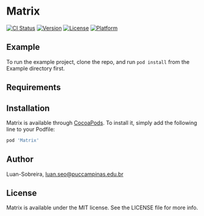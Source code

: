 # Matrix

[![CI Status](https://img.shields.io/travis/Luan-Sobreira/Matrix.svg?style=flat)](https://travis-ci.org/Luan-Sobreira/Matrix)
[![Version](https://img.shields.io/cocoapods/v/Matrix.svg?style=flat)](https://cocoapods.org/pods/Matrix)
[![License](https://img.shields.io/cocoapods/l/Matrix.svg?style=flat)](https://cocoapods.org/pods/Matrix)
[![Platform](https://img.shields.io/cocoapods/p/Matrix.svg?style=flat)](https://cocoapods.org/pods/Matrix)

## Example

To run the example project, clone the repo, and run `pod install` from the Example directory first.

## Requirements

## Installation

Matrix is available through [CocoaPods](https://cocoapods.org). To install
it, simply add the following line to your Podfile:

```ruby
pod 'Matrix'
```

## Author

Luan-Sobreira, luan.seo@puccampinas.edu.br

## License

Matrix is available under the MIT license. See the LICENSE file for more info.
